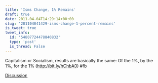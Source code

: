 ```yaml
---
title: 'Isms Change, 1% Remains'
draft: true
date: 2011-04-04T14:29:14+00:00
slug: '201104041429-isms-change-1-percent-remains'
is_tweet: true
tweet_info:
  id: '54807724478840832'
  type: 'post'
  is_thread: False
---
```




Capitalism or Socialism, results are basically the same: Of the 1%, by the 1%, for the 1%   (http://bit.ly/hChbA0) #fb

[Discussion](https://x.com/sytelus/status/54807724478840832)
